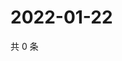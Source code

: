 # 2022-01-22

共 0 条

<!-- BEGIN WEIBO -->
<!-- 最后更新时间 Sat Jan 22 2022 14:10:40 GMT+0800 (China Standard Time) -->

<!-- END WEIBO -->
